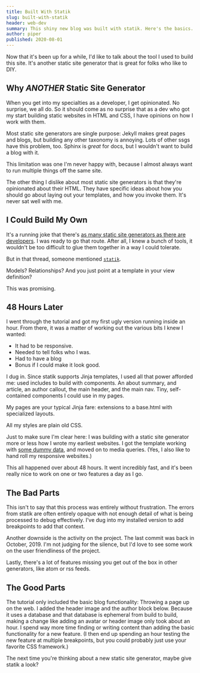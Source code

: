 ```yaml
---
title: Built With Statik
slug: built-with-statik
header: web-dev
summary: This shiny new blog was built with statik. Here's the basics.
author: piper
published: 2020-08-01
---
```


Now that it's been up for a while, I'd like to talk about the tool I used to
build this site. It's another static site generator that is great for folks who
like to DIY.

## Why _ANOTHER_ Static Site Generator

When you get into my specialties as a developer, I get opinionated. No surprise,
we all do. So it should come as no surprise that as a dev who got my start
building static websites in HTML and CSS, I have opinions on how I work with
them.

Most static site generators are single purpose: Jekyll makes great pages and
blogs, but building any other taxonomy is annoying. Lots of other ssgs have this
problem, too. Sphinx is _great_ for docs, but I wouldn't want to build a blog
with it.

This limitation was one I'm never happy with, because I almost always want to
run multiple things off the same site.

The other thing I dislike about most static site generators is that they're
opinionated about their HTML. They have specific ideas about how you should go
about laying out your templates, and how you invoke them. It's never sat well
with me.

## I Could Build My Own

It's a running joke that there's [as many static site generators as there are
developers](https://twitter.com/cfactoid/status/1245424014669090817). I was
ready to go that route. After all, I knew a bunch of tools, it wouldn't be too
difficult to glue them together in a way I could tolerate.

But in that thread, someone mentioned [`statik`](https://getstatik.com/).

Models? Relationships? And you just point at a template in your view definition?

This was promising.

## 48 Hours Later

I went through the tutorial and got my first ugly version running inside an
hour. From there, it was a matter of working out the various bits I knew I
wanted:

* It had to be responsive.
* Needed to tell folks who I was.
* Had to have a blog
* Bonus if I could make it look good.

I dug in. Since statik supports Jinja templates, I used all that power afforded
me: used includes to build with components. An about summary, and article, an
author callout, the main header, and the main nav. Tiny, self-contained
components I could use in my pages.

My pages are your typical Jinja fare: extensions to a base.html with specialized
layouts.

All my styles are plain old CSS.

Just to make sure I'm clear here: I was building with a static site generator
more or less how I wrote my earliest websites. I got the template working with
[some dummy data](https://piper.thunstrom.dev/blog/2020/05/25/debug-post/), and
moved on to media queries. (Yes, I also like to hand roll my responsive
websites.)

This all happened over about 48 hours. It went incredibly fast, and it's been
really nice to work on one or two features a day as I go.

## The Bad Parts

This isn't to say that this process was entirely without frustration. The
errors from statik are often entirely opaque with not enough detail of what is
being processed to debug effectively. I've dug into my installed version to add
breakpoints to add that context.

Another downside is the activity on the project. The last commit was back in
October, 2019. I'm not judging for the silence, but I'd love to see some work
on the user friendliness of the project.

Lastly, there's a lot of features missing you get out of the box in other
generators, like atom or rss feeds.

## The Good Parts

The tutorial only included the basic blog functionality: Throwing a page up on
the web. I added the header image and the author block below. Because it uses a
database and that database is ephemeral from build to build, making a change
like adding an avatar or header image only took about an hour. I spend way more
time finding or writing content than adding the basic functionality for a new
feature. (I then end up spending an hour testing the new feature at multiple
breakpoints, but you could probably just use your favorite CSS framework.)

The next time you're thinking about a new static site generator, maybe give
statik a look?
